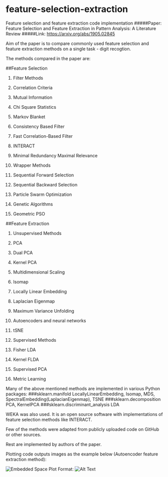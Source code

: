 # feature-selection-extraction
Feature selection and feature extraction code implementation
#####Paper: 
Feature Selection and Feature Extraction in Pattern Analysis: A Literature Review 
#####Link: 
https://arxiv.org/abs/1905.02845

Aim of the paper is to compare commonly used feature selection and feature extraction methods on a single task - digit recogtion.

The methods compared in the paper are:

##Feature Selection
1. Filter Methods
  1. Correlation Criteria
  2. Mutual Information
  3. Chi Square Statistics
  4. Markov Blanket
  5. Consistency Based Filter
  6. Fast Correlation-Based Filter
  7. INTERACT
  8. Minimal Redundancy Maximal Relevance
  
2. Wrapper Methods
  1. Sequential Forward Selection 
  2. Sequential Backward Selection
  3. Particle Swarm Optimization
  4. Genetic Algorithms
  5. Geometric PSO
  
##Feature Extraction
1. Unsupervised Methods
  1. PCA
  2. Dual PCA
  3. Kernel PCA
  4. Multidimensional Scaling
  5. Isomap
  6. Locally Linear Embedding
  7. Laplacian Eigenmap
  8. Maximum Variance Unfolding
  9. Autoencoders and neural networks
  10. tSNE
  
2. Supervised Methods
  1. Fisher LDA
  2. Kernel FLDA
  3. Supervised PCA
  4. Metric Learning

Many of the above mentioned methods are implemented in various Python packages:
###sklearn.manifold
LocallyLinearEmbedding, Isomap, MDS,  SpectralEmbedding(LaplacianEigenmap), TSNE
###sklearn.decomposition 
PCA, KernelPCA
###sklearn.discriminant_analysis
LDA

WEKA was also used. It is an open source software with implementations of feature selection methods like INTERACT.

Few of the methods were adapted from publicly uploaded code on GitHub or other sources.

Rest are implemented by authors of the paper.

Plotting code outputs images as the example below (Autoencoder feature extraction method):

![Embedded Space Plot](/images/AE_plot.png)
Format: ![Alt Text](url)
